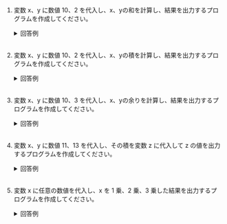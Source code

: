 1. 変数 x、y に数値 10、2 を代入し、x、yの和を計算し、結果を出力するプログラムを作成してください。

	<details><summary>回答例</summary><div>
			
	```
	int x = 10;
	int y = 2;
	Debug.Log(x + y);
	```
			
	</div></details>
		
	<br>
	
2. 変数 x、y に数値 10、2 を代入し、x、yの積を計算し、結果を出力するプログラムを作成してください。

	<details><summary>回答例</summary><div>
		
	```
	int x = 10;
	int y = 2;
	Debug.Log(x * y);
	```
		
	</div></details>
	
	<br>
		
3. 変数 x、y に数値 10、3 を代入し、x、yの余りを計算し、結果を出力するプログラムを作成してください。

	<details><summary>回答例</summary><div>
		
	```
	int x = 10;
	int y = 3;
	Debug.Log(x % y);
	```
		
	</div></details>
	
	<br>
	
4. 変数 x、y に数値 11、13 を代入し、その積を変数 z に代入して z の値を出力するプログラムを作成してください。

	<details><summary>回答例</summary><div>
		
	```
	int x = 11;
	int y = 13;
	int z = x * y;
	Debug.Log(z);
	```
		
	</div></details>
	
	<br>
	
5. 変数 x に任意の数値を代入し、x を 1 乗、2 乗、3 乗した結果を出力するプログラムを作成してください。

	<details><summary>回答例</summary><div>
		
	```
	int x = 2;
	Debug.Log(x);
	Debug.Log(x * x);
	Debug.Log(x * x * x);
	```
		
	</div></details>
	
	<br>
